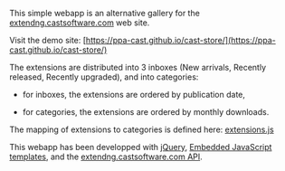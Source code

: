 This simple webapp is an alternative gallery for the [extendng.castsoftware.com](extendng.castsoftware.com) web site.

Visit the demo site: [https://ppa-cast.github.io/cast-store/](https://ppa-cast.github.io/cast-store/)

The extensions are distributed into 3 inboxes (New arrivals, Recently released, Recently upgraded), and into categories:

- for inboxes, the extensions are ordered by publication date,

- for categories, the extensions are ordered by monthly downloads.

The mapping of extensions to categories is defined here: [extensions.js](extensions.js)

This webapp has been developped with [jQuery](https://jquery.com/), [Embedded JavaScript templates](https://www.npmjs.com/package/ejs), and the [extendng.castsoftware.com API](https://extendng.castsoftware.com/api/doc).
